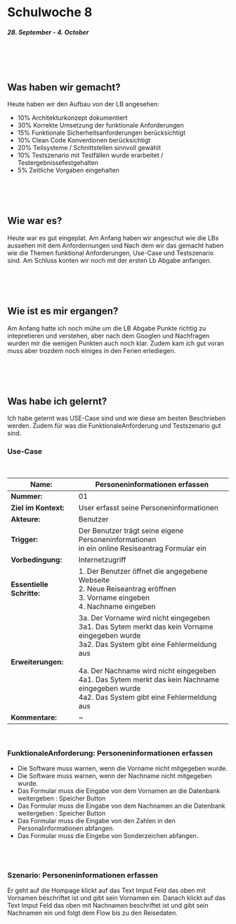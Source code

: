 # Schulwoche 8
##### 28. September - 4. October

<br>
<br>
<br>


## Was haben wir gemacht?

Heute haben wir den Aufbau von der LB angesehen:

- 10% Architekturkonzept dokumentiert
- 30% Korrekte Umsetzung der funktionale Anforderungen
- 15% Funktionale Sicherheitsanforderungen berücksichtigt
- 10% Clean Code Konventionen berücksichtigt
- 20% Teilsysteme / Schnittstellen sinnvoll gewählt
- 10% Testszenario mit Testfällen wurde erarbeitet / Testergebnissefestgehalten
- 5% Zeitliche Vorgaben eingehalten


<br>
<br>
<br>

## Wie war es?
Heute war es gut eingeplat. Am Anfang haben wir angeschut wie die LBs aussehen mit dem Anfordernungen und Nach dem wir das gemacht haben wie die Themen funktional Anforderungen, Use-Case und Testszenario sind. Am Schluss konten wir noch mit der ersten Lb Abgabe anfangen.

<br>
<br>
<br>

## Wie ist es mir ergangen?
Am Anfang hatte ich noch mühe um die LB Abgabe Punkte richtig zu intepretieren und verstehen, aber nach dem Googlen und Nachfragen wurden mir die wenigen Punkten auch noch klar. Zudem kam ich gut voran muss aber trozdem noch einiges in den Ferien erlediegen.

<br>
<br>
<br>

## Was habe ich gelernt?
Ich habe gelernt was USE-Case sind und wie diese am besten Beschrieben werden. Zudem für was die FunktionaleAnforderung und Testszenario gut sind.


### Use-Case

<br>

| Name: | Personeninformationen erfassen |
|----------------------------|-----------------------------------|
| __Nummer:__ | 01 |
| __Ziel im Kontext:__ | User erfasst seine Personeninformationen |
| __Akteure:__ | Benutzer |
| __Trigger:__ | Der Benutzer trägt seine eigene Personeninformationen <br> in ein online Resiseantrag Formular ein |
| __Vorbedingung:__ | Internetzugriff |
| __Essentielle Schritte:__ | 1. Der Benutzer öffnet die angegebene Webseite  <br> 2. Neue Reiseantrag eröffnen <br> 3. Vorname eingeben <br> 4. Nachname eingeben <br>  |
| __Erweiterungen:__ |  3a. Der Vorname wird nicht eingegeben <br> 3a1. Das Sytem merkt das kein Vorname eingegeben wurde <br> 3a2. Das System gibt eine Fehlermeldung aus <br><br> 4a. Der Nachname wird nicht eingegeben <br> 4a1. Das Sytem merkt das kein Nachname eingegeben wurde <br> 4a2. Das System gibt eine Fehlermeldung aus|
| __Kommentare:__ | ~ ||

<br>

### FunktionaleAnforderung:   Personeninformationen erfassen

- Die Software muss warnen, wenn die Vorname nicht mitgegeben wurde.
- Die Software muss warnen, wenn der Nachname nicht mitgegeben wurde.
- Das Formular muss die Eingabe von dem Vornamen an die Datenbank weitergeben : Speicher Button
- Das Formular muss die Eingabe von dem Nachnamen an die Datenbank weitergeben : Speicher Button
- Das Formular muss die Eingabe von den Zahlen in den Personalinformationen abfangen.
- Das Formular muss die Eingebe von Sonderzeichen abfangen.

<br>
<br>


### Szenario:   Personeninformationen erfassen

Er geht auf die Hompage klickt auf das Text Imput Feld das oben mit Vornamen beschriftet ist und gibt sein Vornamen ein. Danach klickt auf das Text Imput Feld das oben mit Nachnamen beschriftet ist und gibt sein Nachnamen ein und folgt dem Flow bis zu den Reisedaten.
